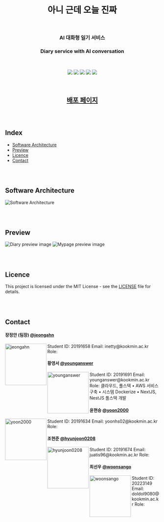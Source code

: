 <h1 align="center">
	아니 근데 오늘 진짜
</h1>

</br>

<h3 align="center">
	AI 대화형 일기 서비스
</h3>

<h3 align="center">
	Diary service with AI conversation
</h3>

</br>
</br>

<div align="center">
	<img src="https://img.shields.io/badge/-Nginx-009639?style=flat-square&logo=Nginx&logoColor=white">
	<img src="https://img.shields.io/badge/-NextJS-000000?style=flat-square&logo=nextdotjs&logoColor=white">
	<img src="https://img.shields.io/badge/-NestJS-E0234E?style=flat-square&logo=NestJS&logoColor=white">
	<img src="https://img.shields.io/badge/-MongoDB-47A248?style=flat-square&logo=MongoDB&logoColor=white">
	<img src="https://img.shields.io/badge/-Flask-000000?style=flat-square&logo=Flask&logoColor=white">
</div>

</br>
</br>

<h2 align="center">
	<a href="https://you-know-what.com">배포 페이지</a>
</h2>

</br>
</br>

## Index

-   [Software Architecture](#software-architecture)
-   [Preview](#preview)
-   [Licence](#licence)
-   [Contact](#contact)

</br>
</br>

## Software Architecture

![Software Architecture](./assets/Software%20Architecture.png)

</br>
</br>

## Preview

![Diary preview image](./assets/diary-preview-image.png)
![Mypage preview image](./assets/mypage-preview-image.png)

</br>
</br>

## Licence

This project is licensed under the MIT License - see the [LICENSE](./LICENSE) file for details.

</br>
</br>

## Contact

#### 장정안 (팀장) [@jeongahn](https://github.com/jeongahn)

<img align="left" src="" width="135" height="135" alt="jeongahn">
Student ID: 20191658
Email: inetty@kookmin.ac.kr
Role:

#### 황영서 [@younganswer](https://github.com/younganswer)

<img align="left" src="" width="135" height="135" alt="younganswer">
Student ID: 20191691
Email: younganswer@kookmin.ac.kr
Role: 클라우드, 풀스택
	• AWS 서비스 구축
	• 시스템 Dockerize
	• NextJS, NestJS 풀스택 개발

#### 윤현승 [@yoon2000](https://github.com/yoon2000)

<img align="left" src="" width="135" height="135" alt="yoon2000">
Student ID: 20191634
Email: yoonhs02@kookmin.ac.kr
Role:

#### 조현준 [@hyunjoon0208](https://github.com/hyunjoon0208)

<img align="left" src="" width="135" height="135" alt="hyunjoon0208">
Student ID: 20191674
Email: juatis96@kookmin.ac.kr
Role:

#### 최선우 [@woonsango](https://github.com/woonsango)

<img align="left" src="" width="135" height="135" alt="woonsango">
Student ID: 20223149
Email: doldol9080@kookmin.ac.kr
Role:
